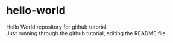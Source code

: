 # hello-world
Hello World repository for github tutorial.  
Just running through the github tutorial, editing the README file.
